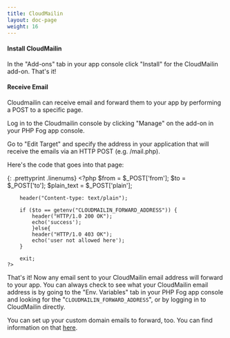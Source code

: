 ```yaml
---
title: CloudMailin
layout: doc-page
weight: 16
---
```


#### Install CloudMailin

In the "Add-ons" tab in your app console click "Install" for the CloudMailin add-on. That's it!

#### Receive Email

Cloudmailin can receive email and forward them to your app by performing a POST to a specific page.

Log in to the Cloudmailin console by clicking "Manage" on the add-on in your PHP Fog app console.

Go to "Edit Target" and specify the address in your application that will receive the emails via an HTTP POST (e.g. /mail.php).

Here's the code that goes into that page:

{: .prettyprint .linenums}
	<?php
		$from = $_POST['from'];
		$to = $_POST['to'];
		$plain_text = $_POST['plain'];

		header("Content-type: text/plain");

		if ($to == getenv("CLOUDMAILIN_FORWARD_ADDRESS")) {
			header("HTTP/1.0 200 OK");
			echo('success');
			}else{
			header("HTTP/1.0 403 OK");
			echo('user not allowed here');
		}

		exit;
	?>

That's it! Now any email sent to your CloudMailin email address will forward to your app. You can always check to see what your CloudMailin email address is by going to the "Env. Variables" tab in your PHP Fog app console and looking for the "`CLOUDMAILIN_FORWARD_ADDRESS`", or by logging in to CloudMailin directly. 

You can set up your custom domain emails to forward, too. You can find information on that [here](http://docs.cloudmailin.com/receiving_email/forwarding_and_custom_domains/).
